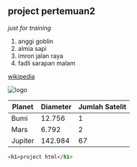 ## project pertemuan2 

*just for training*

1. anggi goblin 
2. almia sapi
3. imron jalan raya 
4. fadli sarapan malam

[wikipedia](https://www.wikipedia.org/)

![logo](https://cdn4.iconfinder.com/data/icons/logos-and-brands/512/141_Git_logo_logos-1024.png)


| Planet | Diameter | Jumlah Satelit |
| ------- | -------- | -------------- |
| Bumi | 12.756 | 1 |
| Mars | 6.792 | 2 |
| Jupiter | 142.984 | 67 |

```html 
<h1>project html</h1>
```
